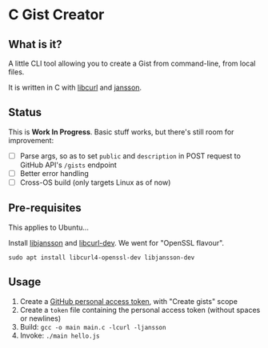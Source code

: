 # C Gist Creator

## What is it?

A little CLI tool allowing you to create a Gist from command-line, from local files.

It is written in C with [libcurl](https://curl.se/libcurl/) and [jansson](https://jansson.readthedocs.io/en/latest/tutorial.html).

## Status

This is **Work In Progress**. Basic stuff works, but there's still room for improvement:

* [ ] Parse args, so as to set `public` and `description` in POST request to GitHub API's `/gists` endpoint
* [ ] Better error handling
* [ ] Cross-OS build (only targets Linux as of now)

## Pre-requisites

This applies to Ubuntu...

Install [libjansson](https://packages.ubuntu.com/fr/focal/libjansson-dev) and [libcurl-dev](https://packages.ubuntu.com/fr/focal/libcurl-dev). We went for "OpenSSL flavour".

```
sudo apt install libcurl4-openssl-dev libjansson-dev
```

## Usage

1. Create a [GitHub personal access token](https://github.com/settings/tokens), with "Create gists" scope
2. Create a `token` file containing the personal access token (without spaces or newlines)
3. Build: `gcc -o main main.c -lcurl -ljansson`
4. Invoke: `./main hello.js`
